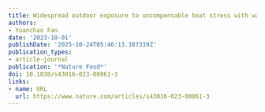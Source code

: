 ```yaml
---
title: Widespread outdoor exposure to uncompensable heat stress with warming
authors:
- Yuanchao Fan
date: '2023-10-01'
publishDate: '2025-10-24T05:46:13.387339Z'
publication_types:
- article-journal
publication: '*Nature Food*'
doi: 10.1038/s43016-023-00861-3
links:
- name: URL
  url: https://www.nature.com/articles/s43016-023-00861-3
---
```

